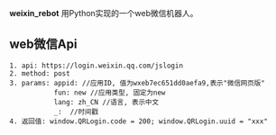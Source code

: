 
**weixin_rebot** 用Python实现的一个web微信机器人。

## web微信Api
```
1. api: https://login.weixin.qq.com/jslogin
2. method: post
3. params: appid: //应用ID, 值为wxeb7ec651dd0aefa9,表示"微信网页版"
           fun: new //应用类型, 固定为new
           lang: zh_CN //语言, 表示中文
           _:  //时间戳
4. 返回值: window.QRLogin.code = 200; window.QRLogin.uuid = "xxx"
```

